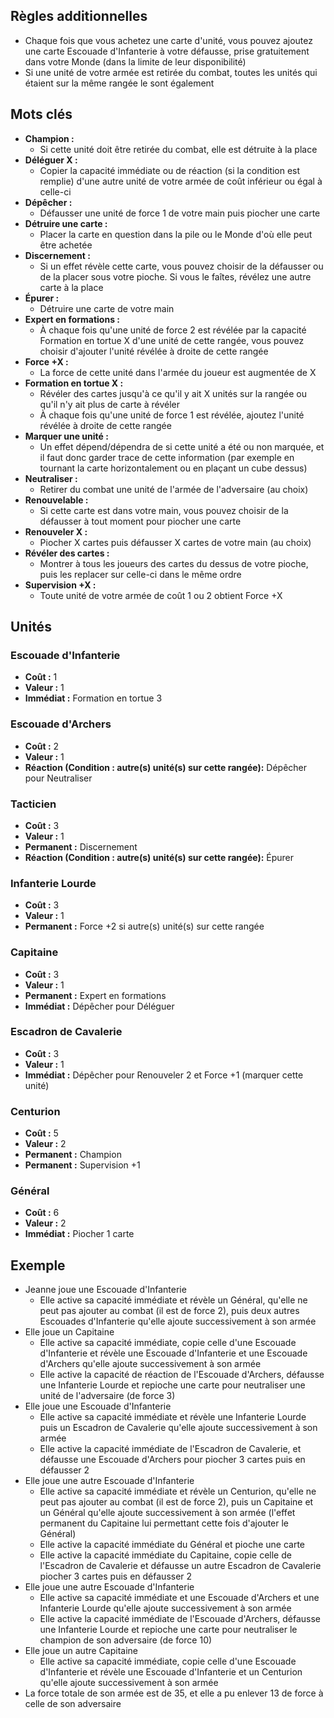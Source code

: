 
## Règles additionnelles

- Chaque fois que vous achetez une carte d'unité,
  vous pouvez ajoutez une carte Escouade d'Infanterie
  à votre défausse, prise gratuitement dans votre Monde
  (dans la limite de leur disponibilité)
- Si une unité de votre armée est retirée du combat,
  toutes les unités qui étaient sur la même rangée
  le sont également

## Mots clés

- **Champion :**
  * Si cette unité doit être retirée du combat,
    elle est détruite à la place
- **Déléguer X :**
  * Copier la capacité immédiate ou de réaction
    (si la condition est remplie) d'une autre unité
    de votre armée de coût inférieur ou égal à celle-ci
- **Dépêcher :**
  * Défausser une unité de force 1 de votre main
    puis piocher une carte
- **Détruire une carte :**
   * Placer la carte en question dans la pile ou le Monde
     d'où elle peut être achetée
- **Discernement :**
  * Si un effet révèle cette carte, vous pouvez choisir de la
    défausser ou de la placer sous votre pioche. Si vous le
    faîtes, révélez une autre carte à la place
- **Épurer :**
  * Détruire une carte de votre main
- **Expert en formations :**
  * À chaque fois qu'une unité de force 2 est révélée
    par la capacité Formation en tortue X d'une unité
    de cette rangée, vous pouvez choisir d'ajouter l'unité
    révélée à droite de cette rangée
- **Force +X :**
  * La force de cette unité dans l'armée du joueur
    est augmentée de X
- **Formation en tortue X :**
  * Révéler des cartes jusqu'à ce qu'il y ait X
    unités sur la rangée ou qu'il n'y ait plus de carte
    à révéler
  * À chaque fois qu'une unité de force 1 est révélée,
    ajoutez l'unité révélée à droite de cette rangée
- **Marquer une unité :**
  * Un effet dépend/dépendra de si cette unité a été ou non
    marquée, et il faut donc garder trace de cette information
    (par exemple en tournant la carte horizontalement
    ou en plaçant un cube dessus)
- **Neutraliser :**
  * Retirer du combat une unité de l'armée de l'adversaire
    (au choix)
- **Renouvelable :**
  * Si cette carte est dans votre main, vous pouvez
    choisir de la défausser à tout moment pour piocher
    une carte
- **Renouveler X :**
  * Piocher X cartes puis défausser X cartes de votre main
    (au choix)
- **Révéler des cartes :**
  * Montrer à tous les joueurs des cartes du dessus
    de votre pioche, puis les replacer sur celle-ci
    dans le même ordre
- **Supervision +X :**
  * Toute unité de votre armée de coût 1 ou 2 obtient Force +X


## Unités

### Escouade d'Infanterie
- **Coût :** 1
- **Valeur :** 1
- **Immédiat :** Formation en tortue 3


### Escouade d'Archers
- **Coût :** 2
- **Valeur :** 1
- **Réaction (Condition : autre(s) unité(s) sur cette rangée):** Dépêcher pour Neutraliser


### Tacticien
- **Coût :** 3
- **Valeur :** 1
- **Permanent :** Discernement
- **Réaction (Condition : autre(s) unité(s) sur cette rangée):** Épurer


### Infanterie Lourde
- **Coût :** 3
- **Valeur :** 1
- **Permanent :** Force +2 si autre(s) unité(s) sur cette rangée


### Capitaine
- **Coût :** 3
- **Valeur :** 1
- **Permanent :** Expert en formations
- **Immédiat :** Dépêcher pour Déléguer


### Escadron de Cavalerie
- **Coût :** 3
- **Valeur :** 1
- **Immédiat :** Dépêcher pour Renouveler 2 et Force +1 (marquer cette unité)


### Centurion
- **Coût :** 5
- **Valeur :** 2
- **Permanent :** Champion
- **Permanent :** Supervision +1


### Général
- **Coût :** 6
- **Valeur :** 2
- **Immédiat :** Piocher 1 carte


## Exemple

- Jeanne joue une Escouade d'Infanterie
  * Elle active sa capacité immédiate et révèle un Général,
    qu'elle ne peut pas ajouter au combat (il est de force 2),
    puis deux autres Escouades d'Infanterie qu'elle ajoute
    successivement à son armée
- Elle joue un Capitaine
  * Elle active sa capacité immédiate, copie celle d'une
    Escouade d'Infanterie et révèle une Escouade d'Infanterie
    et une Escouade d'Archers qu'elle ajoute successivement
    à son armée
  * Elle active la capacité de réaction de l'Escouade d'Archers,
    défausse une Infanterie Lourde et repioche une carte
    pour neutraliser une unité de l'adversaire (de force 3)
- Elle joue une Escouade d'Infanterie
  * Elle active sa capacité immédiate et révèle une Infanterie
    Lourde puis un Escadron de Cavalerie qu'elle ajoute
    successivement à son armée
  * Elle active la capacité immédiate de l'Escadron de Cavalerie,
    et défausse une Escouade d'Archers pour piocher 3 cartes
    puis en défausser 2
- Elle joue une autre Escouade d'Infanterie
  * Elle active sa capacité immédiate et révèle un Centurion,
    qu'elle ne peut pas ajouter au combat (il est de force 2),
    puis un Capitaine et un Général qu'elle ajoute
    successivement à son armée (l'effet permanent du Capitaine
    lui permettant cette fois d'ajouter le Général)
  * Elle active la capacité immédiate du Général
    et pioche une carte
  * Elle active la capacité immédiate du Capitaine, copie
    celle de l'Escadron de Cavalerie et défausse un autre
    Escadron de Cavalerie piocher 3 cartes puis en défausser 2
- Elle joue une autre Escouade d'Infanterie
  * Elle active sa capacité immédiate et une Escouade d'Archers
    et une Infanterie Lourde qu'elle ajoute successivement
    à son armée
  * Elle active la capacité immédiate de l'Escouade d'Archers,
    défausse une Infanterie Lourde et repioche une carte
    pour neutraliser le champion de son adversaire (de force 10)
- Elle joue un autre Capitaine
  * Elle active sa capacité immédiate, copie celle d'une
    Escouade d'Infanterie et révèle une Escouade d'Infanterie
    et un Centurion qu'elle ajoute successivement à son armée
- La force totale de son armée est de 35, et elle a pu enlever 13
  de force à celle de son adversaire
